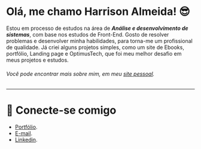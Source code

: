 # Olá, me chamo Harrison Almeida! 😎

Estou em processo de estudos na área de **_Análise e desenvolvimento de sistemas_**, com base nos estudos de Front-End. Gosto de resolver problemas e desenvolver minha habilidades, para torna-me um profissional de qualidade. Já criei alguns projetos simples, como um site de Ebooks, portfólio, Landing page e OptimusTech, que foi meu melhor desafio em meus projetos e estudos.

###### Você pode encontrar mais sobre mim, em meu [site pessoal](https://harrisoncalmeida.github.io/Meu-Portfolio/).

---

# 🔗 Conecte-se comigo

* [Portfólio](https://harrisoncalmeida.github.io/Meu-Portfolio/).
* [E-mail](harrisonalmeidatr@gmail.com).
* [Linkedin](www.linkedin.com/in/harrisoncalmeida).
